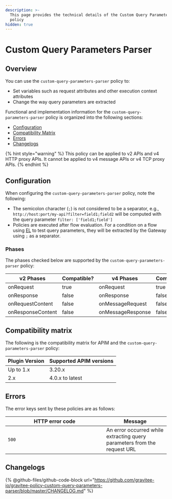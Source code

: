 ```yaml
---
description: >-
  This page provides the technical details of the Custom Query Parameters Parser
  policy
hidden: true
---
```


# Custom Query Parameters Parser

## Overview

You can use the `custom-query-parameters-parser` policy to:

* Set variables such as request attributes and other execution context attributes
* Change the way query parameters are extracted

Functional and implementation information for the `custom-query-parameters-parser` policy is organized into the following sections:

* [Configuration](custom-query-parameters-parser.md#configuration)
* [Compatibility Matrix](custom-query-parameters-parser.md#compatibility-matrix)
* [Errors](custom-query-parameters-parser.md#errors)
* [Changelogs](custom-query-parameters-parser.md#changelogs)

{% hint style="warning" %}
This policy can be applied to v2 APIs and v4 HTTP proxy APIs. It cannot be applied to v4 message APIs or v4 TCP proxy APIs.
{% endhint %}

## Configuration

When configuring the `custom-query-parameters-parser` policy, note the following:

* The semicolon character (`;`) is not considered to be a separator, e.g., `http://host:port/my-api?filter=field1;field2` will be computed with the query parameter `filter: ['field1;field']`
* Policies are executed after flow evaluation. For a condition on a flow using [EL](../guides/gravitee-expression-language.md) to test query parameters, they will be extracted by the Gateway using `;` as a separator.

### Phases

The phases checked below are supported by the `custom-query-parameters-parser` policy:

<table data-full-width="false"><thead><tr><th width="202">v2 Phases</th><th width="139" data-type="checkbox">Compatible?</th><th width="198">v4 Phases</th><th data-type="checkbox">Compatible?</th></tr></thead><tbody><tr><td>onRequest</td><td>true</td><td>onRequest</td><td>true</td></tr><tr><td>onResponse</td><td>false</td><td>onResponse</td><td>false</td></tr><tr><td>onRequestContent</td><td>false</td><td>onMessageRequest</td><td>false</td></tr><tr><td>onResponseContent</td><td>false</td><td>onMessageResponse</td><td>false</td></tr></tbody></table>

## Compatibility matrix

The following is the compatibility matrix for APIM and the `custom-query-parameters-parser` policy:

<table data-full-width="false"><thead><tr><th>Plugin Version</th><th>Supported APIM versions</th></tr></thead><tbody><tr><td>Up to 1.x</td><td>3.20.x</td></tr><tr><td>2.x</td><td>4.0.x to latest</td></tr></tbody></table>

## Errors

The error keys sent by these policies are as follows:

<table><thead><tr><th width="291.5">HTTP error code</th><th>Message</th></tr></thead><tbody><tr><td><code>500</code></td><td>An error occurred while extracting query parameters from the request URL</td></tr></tbody></table>

## Changelogs

{% @github-files/github-code-block url="https://github.com/gravitee-io/gravitee-policy-custom-query-parameters-parser/blob/master/CHANGELOG.md" %}
